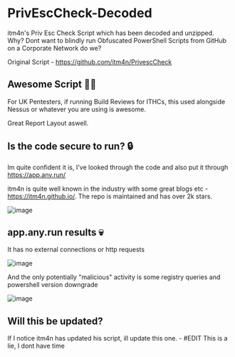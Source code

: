 # PrivEscCheck-Decoded
itm4n's Priv Esc Check Script which has been decoded and unzipped. Why? Dont want to blindly run Obfuscated PowerShell Scripts from GitHub on a Corporate Network do we?

Original Script - https://github.com/itm4n/PrivescCheck

## Awesome Script 👩‍🚀

For UK Pentesters, if running Build Reviews for ITHCs, this used alongside Nessus or whatever you are using is awesome.

Great Report Layout aswell.

## Is the code secure to run? 🔒

Im quite confident it is, I've looked through the code and also put it through https://app.any.run/

itm4n is quite well known in the industry with some great blogs etc - https://itm4n.github.io/. The repo is maintained and has over 2k stars.

![image](https://github.com/deeexcee-io/PrivEscCheck-Decoded/assets/130473605/8406765d-41f3-4630-a932-642d6cfd758b)

## app.any.run results 💀

It has no external connections or http requests

![image](https://github.com/deeexcee-io/PrivEscCheck-Decoded/assets/130473605/ca4110f1-f360-44d0-bcea-157aea97e675)

And the only potentially "malicious" activity is some registry queries and powershell version downgrade

![image](https://github.com/deeexcee-io/PrivEscCheck-Decoded/assets/130473605/0f9d1467-239d-4a22-835f-348894b29800)

## Will this be updated?

If I notice itm4n has updated his script, ill update this one. - #EDIT This is a lie, I dont have time


